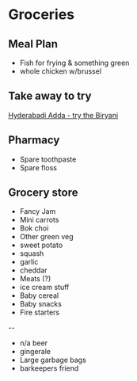 # Groceries

## Meal Plan

- Fish for frying & something green
- whole chicken w/brussel

## Take away to try

[Hyderabadi Adda - try the Biryani](https://g.page/hyderabadiaddamontreal?share)

## Pharmacy

- Spare toothpaste
- Spare floss

## Grocery store

- Fancy Jam
- Mini carrots
- Bok choi
- Other green veg
- sweet potato
- squash
- garlic
- cheddar
- Meats (?)
- ice cream stuff
- Baby cereal
- Baby snacks
- Fire starters

--

- n/a beer
- gingerale
- Large garbage bags
- barkeepers friend
